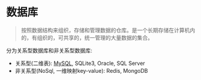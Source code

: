 # 数据库

> 按照数据结构来组织，存储和管理数据的仓库。是一个长期存储在计算机内的，有组织的，可共享的，统一管理的大量数据的集合。

分为关系型数据库和非关系型数据库:

- 关系型(二维表):  [MySQL](./MySQL.md), SQLite3, Oracle, SQL Server
- 非关系型(NoSql, 一维映射key-value): Redis, MongoDB